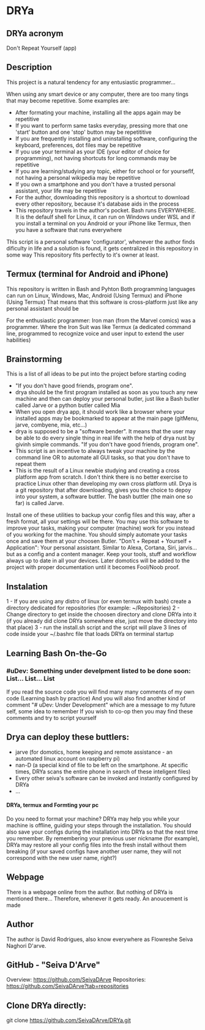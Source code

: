 # DRYa

## DRYa acronym
Don't Repeat Yourself (app) 

## Description
This project is a natural tendency for any entusiastic programmer...

When using any smart device or any computer, there are too many tings that may become repetitive.
Some examples are:
   - After formating your machine, installing all the apps again may be repetitive
   - If you want to perform same tasks everyday, pressing more that one 'start' button and one 'stop' button may be repetititive
   - If you are frequently installing and uninstalling software, configuring the keyboard, preferences, dot files may be repetitive
   - If you use your terminal as your IDE (your editor of choice for programming), not having shortcuts for long commands may be repetitive
   - If you are learning/studying any topic, either for school or for yourseflf, not having a personal wikipedia may be repetitive
   - If you own a smartphone and you don't have a trusted personal assistant, your life may be repetitive
   - For the author, downloading this repository is a shortcut to download every other repository, because it's database aids in the process
   - This repository travels in the author's pocket. Bash runs EVERYWHERE. It is the defaulf shell for Linux, it can run on Windows under WSL and if you install a terminal on you Android or your iPhone like Termux, then you have a software that runs everywhere

This script is a personal software 'configurator', whenever the author finds dificulty in life and a solution is found, it gets centralized in this repository in some way
This repository fits perfectly to it's owner at least. 
 
## Termux (terminal for Android and iPhone)
This repository is written in Bash and Pyhton
Both programming languages can run on Linux, Windows, Mac, Android (Using Termux) and iPhone (Using Termux)
That means that this software is cross-platform just like any personal assistant should be

For the enthusiastic programmer: Iron man (from the Marvel comics) was a programmer. Where the Iron Suit was like Termux (a dedicated command line, programmed to recognize voice and user input to extend the user habilities)


## Brainstorming
This is a list of all ideas to be put into the project before starting coding
- "If you don't have good friends, program one".
- drya should be the first program installed as soon as you touch any new machine and then can deploy your personal butler, just like a Bash butler called Jarve or a python butler called Mia
- When you open drya app, it should work like a browser where your installed apps may be bookmarked to appear at the main page (gitMenu, jarve, combyene, mia, etc...)
- drya is supposed to be a "software bender". It means that the user may be able to do every single thing in real life with the help of drya nust by givinh simple commands. "If you don't have good friends, program one".
- This script is an incentive to always tweak your machine by the command line OR to automate all GUI tasks, so that you don't have to repeat them
- This is the result of a Linux newbie studying and creating a cross platform app from scratch. I don't think there is no better exercise to practice Linux other than developing my own cross platform util. Drya is a git repository that after downloading, gives you the choice to depoy into your system, a software buttler. The bash buttler (the main one so far) is called Jarve.

 Install one of these utilities to backup your config files and this way, after a fresh format, all your settings will be there. You may use this software to improve your tasks, making your computer (machine) work for you instead of you working for the machine. You should simply automate your tasks once and save them at your choosen Butler.
"Don't + Repeat + Yourself + Application": Your personal assistant. Similar to Alexa, Cortana, Siri, jarvis... but as a config and a content manager. Keep your tools, stuff and workflow always up to date in all your devices. Later domotics will be added to the project with proper documentation until it becomes Fool/Noob proof.

## Instalation
 1 - If you are using any distro of linux (or even termux with bash) create a directory dedicated for repositories (for example: ~/Repositories)
 2 - Change directory to get inside the choosen directory and clone DRYa into it (if you already did clone DRYa somewhere else, just move the directory into that place)
 3 - run the install.sh script and the script will plave 3 lines of code inside your ~/.bashrc file that loads DRYa on terminal startup

## Learning Bash On-the-Go
### #uDev: Something under develpment listed to be done soon: List... List... List
If you read the source code you will find many many comments of my own code (Learning bash by practice)
And you will also find another kind of comment "# uDev: Under Development" which are a message to my future self, some idea to remember
If you wish to co-op then you may find these comments and try to script yourself

## Drya can deploy these buttlers:
+ jarve (for domotics, home keeping and remote assistance - an automated linux account on raspberry pi)
+ nan-D (a special kind of file to be left on the smartphone. At specific times, DRYa scans the entire phone in search of these inteligent files)
+ Every other seiva's software can be invoked and instantly configured by DRYa
+ ... 

#### DRYa, termux and Formting your pc
Do you need to format your machine? DRYa may help you while your machine is offline, guiding your steps through the installation. You should also save your configs during the installation into DRYa so that the nest time you remember. By remembering your previous user nickname (for example), DRYa may restore all your config files into the fresh install without them breaking (if your saved configs have another user name, they will not correspond with the new user name, right?)

## Webpage
There is a webpage online from the author. But nothing of DRYa is mentioned there... Therefore, whenever it gets ready. An anoucement is made

## Author
The author is David Rodrigues, also know everywhere as Flowreshe Seiva Naghori D'arve.

## GitHub - "Seiva D'Arve"
Overview: 	https://github.com/SeivaDArve
Repositories:	https://github.com/SeivaDArve?tab=repositories 

## Clone DRYa directly:
git clone https://github.com/SeivaDArve/DRYa.git
